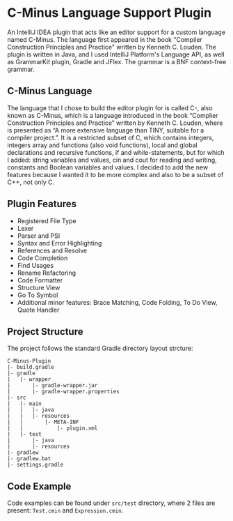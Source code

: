 # C-Minus Language Support Plugin
An IntelliJ IDEA plugin that acts like an editor support for a custom language named C-Minus. The language first appeared in the book "Compiler Construction Principles and Practice" written by Kenneth C. Louden. The plugin is written in Java, and I used IntelliJ Platform's Language API, as well as GrammarKit plugin, Gradle and JFlex. The grammar is a BNF context-free grammar.

## C-Minus Language
The language that I chose to build the editor plugin for is called C-, also known as C-Minus, which is a language introduced in the book “Complier Construction Principles and Practice” written by Kenneth C. Louden, where is presented as “A more extensive language than TINY, suitable for a compiler project.”. It is a restricted subset of C, which contains integers, integers array and functions (also void functions), local and global declarations and recursive functions, if and while-statements, but for which I added: string variables and values, cin and cout for reading and writing, constants and Boolean variables and values. I decided to add the new features because I wanted it to be more complex and also to be a subset of C++, not only C.

## Plugin Features
* Registered File Type
* Lexer
* Parser and PSI
* Syntax and Error Highlighting
* References and Resolve
* Code Completion
* Find Usages
* Rename Refactoring
* Code Formatter
* Structure View
* Go To Symbol
* Additional minor features: Brace Matching, Code Folding, To Do View, Quote Handler

## Project Structure
The project follows the standard Gradle directory layout strcture:

```
C-Minus-Plugin
|- build.gradle
|- gradle
|	|- wrapper
|		|- gradle-wrapper.jar
|		|- gradle-wrapper.properties
|- src
|	|- main
|	|	|- java
|	|	|- resources
|	|		|- META-INF
|	|			|- plugin.xml
|	|- test
|		|- java
|		|- resources
|- gradlew
|- gradlew.bat
|- settings.gradle
```
## Code Example
Code examples can be found under ```src/test``` directory, where 2 files are present: ```Test.cmin``` and ```Expression.cmin```. 

